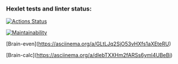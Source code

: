 ### Hexlet tests and linter status:

[![Actions Status](https://github.com/da-solovev/frontend-project-44/actions/workflows/hexlet-check.yml/badge.svg)](https://github.com/da-solovev/frontend-project-44/actions)

[![Maintainability](https://api.codeclimate.com/v1/badges/81d6b18e10983b0b6fbd/maintainability)](https://codeclimate.com/github/da-solovev/frontend-project-44/maintainability)

[Brain-even]​(https://asciinema.org/a/GLtLJq2SjO53vHXfs1aXEteRU)

[Brain-calc]​(https://asciinema.org/a/dlebTXXHm2fARSs6yml4UBeBi)
